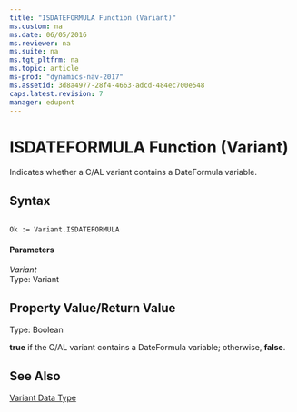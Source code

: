 ```yaml
---
title: "ISDATEFORMULA Function (Variant)"
ms.custom: na
ms.date: 06/05/2016
ms.reviewer: na
ms.suite: na
ms.tgt_pltfrm: na
ms.topic: article
ms-prod: "dynamics-nav-2017"
ms.assetid: 3d8a4977-28f4-4663-adcd-484ec700e548
caps.latest.revision: 7
manager: edupont
---
```

# ISDATEFORMULA Function (Variant)
Indicates whether a C\/AL variant contains a DateFormula variable.  
  
## Syntax  
  
```  
  
Ok := Variant.ISDATEFORMULA  
```  
  
#### Parameters  
 *Variant*  
 Type: Variant  
  
## Property Value/Return Value  
 Type: Boolean  
  
 **true** if the C\/AL variant contains a DateFormula variable; otherwise, **false**.  
  
## See Also  
 [Variant Data Type](Variant-Data-Type.md)